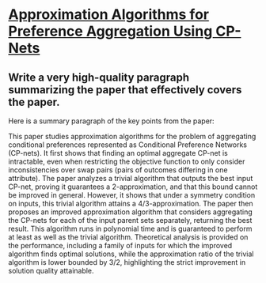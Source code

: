 # [Approximation Algorithms for Preference Aggregation Using CP-Nets](https://arxiv.org/abs/2312.09162)

## Write a very high-quality paragraph summarizing the paper that effectively covers the paper.

 Here is a summary paragraph of the key points from the paper:

This paper studies approximation algorithms for the problem of aggregating conditional preferences represented as Conditional Preference Networks (CP-nets). It first shows that finding an optimal aggregate CP-net is intractable, even when restricting the objective function to only consider inconsistencies over swap pairs (pairs of outcomes differing in one attribute). The paper analyzes a trivial algorithm that outputs the best input CP-net, proving it guarantees a 2-approximation, and that this bound cannot be improved in general. However, it shows that under a symmetry condition on inputs, this trivial algorithm attains a 4/3-approximation. The paper then proposes an improved approximation algorithm that considers aggregating the CP-nets for each of the input parent sets separately, returning the best result. This algorithm runs in polynomial time and is guaranteed to perform at least as well as the trivial algorithm. Theoretical analysis is provided on the performance, including a family of inputs for which the improved algorithm finds optimal solutions, while the approximation ratio of the trivial algorithm is lower bounded by 3/2, highlighting the strict improvement in solution quality attainable.
